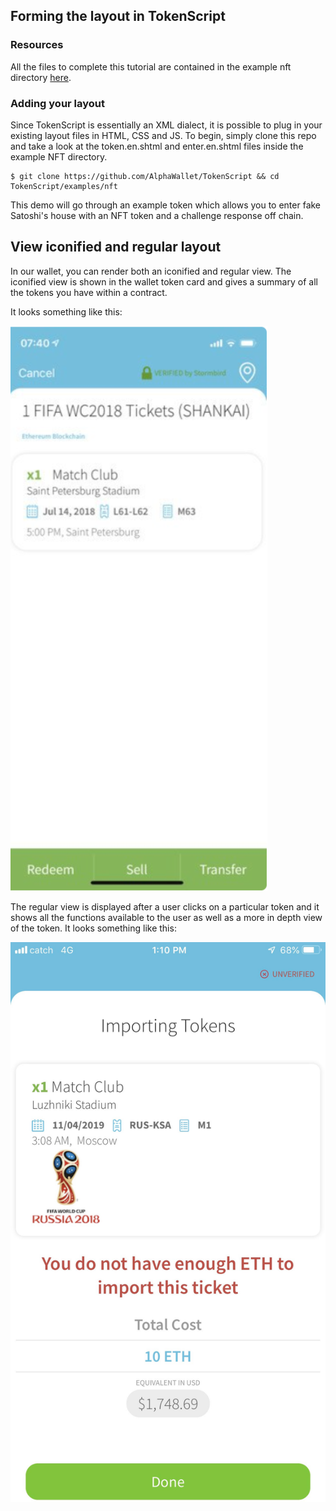 ## Forming the layout in TokenScript

### Resources
All the files to complete this tutorial are contained in the example nft directory [here](https://github.com/AlphaWallet/TokenScript/tree/master/examples/nft).

### Adding your layout
Since TokenScript is essentially an XML dialect, it is possible to plug in your existing layout files in HTML, CSS and JS. To begin, simply clone this repo and take a look at the token.en.shtml and enter.en.shtml files inside the example NFT directory. 

    $ git clone https://github.com/AlphaWallet/TokenScript && cd TokenScript/examples/nft

This demo will go through an example token which allows you to enter fake Satoshi's house with an NFT token and a challenge response off chain.  

## View iconified and regular layout
In our wallet, you can render both an iconified and regular view. The iconified view is shown
in the wallet token card and gives a summary of all the tokens you have within a contract.

It looks something like this: 

[<img src="https://github.com/AlphaWallet/TokenScript/blob/master/doc/img/iconified-view.jpeg">](https://github.com/AlphaWallet/TokenScript/blob/master/doc/img/iconified-view.jpeg)



The regular view is displayed after a user clicks on a particular token and it shows all the 
functions available to the user as well as a more in depth view of the token. It looks something like this: 

[<img src="https://github.com/AlphaWallet/TokenScript/blob/master/doc/img/regular-view.jpeg">](https://github.com/AlphaWallet/TokenScript/blob/master/doc/img/regular-view.jpeg)
